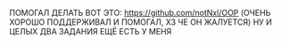 ПОМОГАЛ ДЕЛАТЬ ВОТ ЭТО: https://github.com/notNxl/OOP (ОЧЕНЬ ХОРОШО ПОДДЕРЖИВАЛ И ПОМОГАЛ, ХЗ ЧЕ ОН ЖАЛУЕТСЯ) НУ И ЦЕЛЫХ ДВА ЗАДАНИЯ ЕЩЁ ЕСТЬ У МЕНЯ
